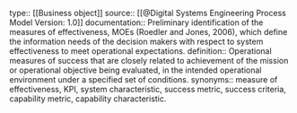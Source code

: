 type:: [[Business object]]
source:: [[@Digital Systems Engineering Process Model Version: 1.0]]
documentation:: Preliminary identification of the measures of effectiveness, MOEs (Roedler and Jones, 2006), which define the information needs of the decision makers with respect to system effectiveness to meet operational expectations.
definition:: Operational measures of success that are closely related to achievement of the mission or operational objective being evaluated, in the intended operational environment under a specified set of conditions.
synonyms:: measure of effectiveness, KPI, system characteristic, success metric, success criteria, capability metric, capability characteristic.
